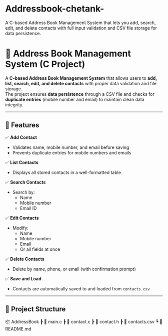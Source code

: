 # Addressbook-chetank-
A C-based Address Book Management System that lets you add, search, edit, and delete contacts with full input validation and CSV file storage for data persistence.

# 📇 Address Book Management System (C Project)

A **C-based Address Book Management System** that allows users to **add, list, search, edit, and delete contacts** with proper data validation and file storage.  
The project ensures **data persistence** through a CSV file and checks for **duplicate entries** (mobile number and email) to maintain clean data integrity.

---

## 🚀 Features

✅ **Add Contact**
- Validates name, mobile number, and email before saving  
- Prevents duplicate entries for mobile numbers and emails  

✅ **List Contacts**
- Displays all stored contacts in a well-formatted table  

✅ **Search Contacts**
- Search by:
  - Name  
  - Mobile number  
  - Email ID  

✅ **Edit Contacts**
- Modify:
  - Name  
  - Mobile number  
  - Email  
  - Or all fields at once  

✅ **Delete Contacts**
- Delete by name, phone, or email (with confirmation prompt)  

✅ **Save and Load**
- Contacts are automatically saved to and loaded from `contacts.csv`

---
## 🧱 Project Structure

📦 AddressBook
┣ 📜 main.c
┣ 📜 contact.c
┣ 📜 contact.h
┣ 📜 contacts.csv
┗ 📜 README.md

